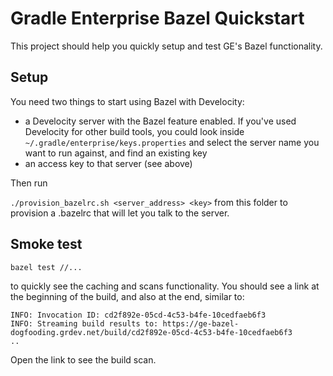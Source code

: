 # Gradle Enterprise Bazel Quickstart

This project should help you quickly setup and test GE's Bazel functionality. 

## Setup

You need two things to start using Bazel with Develocity:
- a Develocity server with the Bazel feature enabled. If you've used Develocity for other build tools, you could look inside `~/.gradle/enterprise/keys.properties` and select the server name you want to run against, and find an existing key
- an access key to that server (see above)
  
Then run 

``./provision_bazelrc.sh <server_address> <key>`` from this folder to provision a .bazelrc that will let you talk to the server. 

## Smoke test

```
bazel test //...
```

to quickly see the caching and scans functionality. You should see a link at the beginning of the build, and also at the end, similar to:

```
INFO: Invocation ID: cd2f892e-05cd-4c53-b4fe-10cedfaeb6f3
INFO: Streaming build results to: https://ge-bazel-dogfooding.grdev.net/build/cd2f892e-05cd-4c53-b4fe-10cedfaeb6f3
..
```
Open the link to see the build scan.
